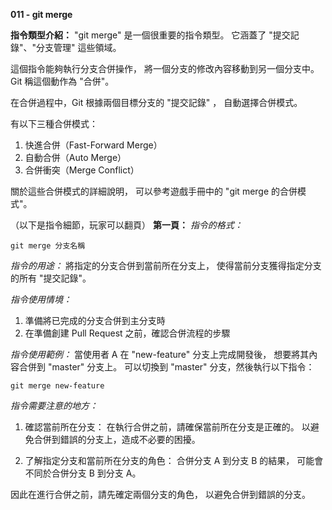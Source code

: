**011 - git merge**

**指令類型介紹：**
"git merge" 是一個很重要的指令類型。
它涵蓋了  "提交記錄"、"分支管理" 這些領域。

這個指令能夠執行分支合併操作，
將一個分支的修改內容移動到另一個分支中。
Git 稱這個動作為 "合併"。

在合併過程中，Git 根據兩個目標分支的 "提交記錄" ，
自動選擇合併模式。

有以下三種合併模式：
1. 快進合併（Fast-Forward Merge）
2. 自動合併（Auto Merge）
3. 合併衝突（Merge Conflict）

關於這些合併模式的詳細說明，
可以參考遊戲手冊中的 "git merge 的合併模式"。

（以下是指令細節，玩家可以翻頁）
**第一頁：**
*指令的格式：* 
```
git merge 分支名稱
```

*指令的用途：*
將指定的分支合併到當前所在分支上，
使得當前分支獲得指定分支的所有 "提交記錄"。

*指令使用情境：*
1. 準備將已完成的分支合併到主分支時
2. 在準備創建 Pull Request 之前，確認合併流程的步驟

*指令使用範例：*
當使用者 A 在 "new-feature" 分支上完成開發後，
想要將其內容合併到 "master" 分支上。
可以切換到 "master" 分支，然後執行以下指令：
```
git merge new-feature
```

*指令需要注意的地方：* 
1. 確認當前所在分支：
在執行合併之前，請確保當前所在分支是正確的。
以避免合併到錯誤的分支上，造成不必要的困擾。

2. 了解指定分支和當前所在分支的角色：
合併分支 A 到分支 B 的結果，
可能會不同於合併分支 B 到分支 A。

因此在進行合併之前，請先確定兩個分支的角色，
以避免合併到錯誤的分支。
